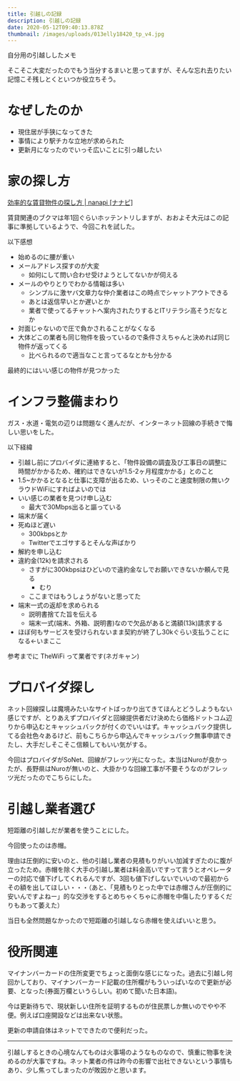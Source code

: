 ```yaml
---
title: 引越しの記録
description: 引越しの記録
date: 2020-05-12T09:40:13.878Z
thumbnail: /images/uploads/013elly18420_tp_v4.jpg
---
```

自分用の引越ししたメモ

そこそこ大変だったのでもう当分するまいと思ってますが、そんな忘れ去りたい記憶こそ残しとくといつか役立ちそう。

# なぜしたのか

- 現住居が手狭になってきた
- 事情により駅チカな立地が求められた
- 更新月になったのでいっそ広いことに引っ越したい

# 家の探し方

[効率的な賃貸物件の探し方 \| nanapi \[ナナピ\]](https://nanapi.jp/ja/286)

賃貸関連のブクマは年1回ぐらいホッテントリしますが、おおよそ大元はこの記事に準拠しているようで、今回これを試した。

以下感想
- 始めるのに腰が重い
- メールアドレス探すのが大変
  - 如何にして問い合わせ受けようとしてないかが伺える
- メールのやりとりでわかる情報は多い
  - シンプルに激ヤバ文章力な仲介業者はこの時点でシャットアウトできる
  - あとは返信早いとか遅いとか
  - 業者で使ってるチャットへ案内されたりするとITリテラシ高そうだなとか
- 対面じゃないので圧で負かされることがなくなる
- 大体どこの業者も同じ物件を扱っているので条件さえちゃんと決めれば同じ物件が返ってくる
  - 比べられるので適当なこと言ってるなとかも分かる

最終的にはいい感じの物件が見つかった

# インフラ整備まわり

ガス・水道・電気の辺りは問題なく進んだが、インターネット回線の手続きで悔しい思いをした。

以下経緯

- 引越し前にプロバイダに連絡すると、「物件設備の調査及び工事日の調整に時間がかかるため、確約はできないが1.5-2ヶ月程度かかる」とのこと
- 1.5~かかるとなると仕事に支障が出るため、いっそのこと速度制限の無いクラウドWiFiにすればよいのでは
- いい感じの業者を見つけ申し込む
  - 最大で30Mbps出ると謳っている
- 端末が届く
- 死ぬほど遅い
  - 300kbpsとか
  - Twitterでエゴサするとそんな声ばかり
- 解約を申し込む
- 違約金(12k)を請求される
  - さすがに300kbpsはひどいので違約金なしでお願いできないか頼んで見る
    - むり
  - ここまではもうしょうがないと思ってた
- 端末一式の返却を求められる
  - 説明書捨てた旨を伝える
  - 端末一式(端末、外箱、説明書)なので欠品があると満額(13k)請求する
- ほぼ何もサービスを受けられないまま契約が終了し30kぐらい支払うことになる←いまここ

参考までに TheWiFi って業者です(ネガキャン)

# プロバイダ探し

ネット回線探しは魔境みたいなサイトばっかり出てきてほんとどうしようもない感じですが、とりあえずプロバイダと回線提供者だけ決めたら価格ドットコム辺りから申込むとキャッシュバックが付くのでいいはず。キャッシュバック提供してる会社色々あるけど、前もこちらから申込んでキャッシュバック無事申請できたし、大手だしそこそこ信頼してもいい気がする。

今回はプロバイダがSoNet、回線がフレッツ光になった。本当はNuroが良かったが、長野県はNuroが無いのと、大掛かりな回線工事が不要そうなのがフレッツ光だったのでこちらにした。

# 引越し業者選び

短距離の引越しだが業者を使うことにした。

今回使ったのは赤帽。

理由は圧倒的に安いのと、他の引越し業者の見積もりがいい加減すぎたのに腹が立ったため。赤帽を除く大手の引越し業者は料金高いですって言うとオペレーターの対応で値下げしてくれるんですが、3回も値下げしないでいいので最初からその額を出してほしい・・・（あと、「見積もりとった中では赤帽さんが圧倒的に安いんですよねー」的な交渉をするとめちゃくちゃに赤帽を中傷したりするくだりもあって萎えた）

当日も全然問題なかったので短距離の引越しなら赤帽を使えばいいと思う。

# 役所関連

マイナンバーカードの住所変更でちょっと面倒な感じになった。過去に引越し何回かしており、マイナンバーカード記載の住所欄がもういっぱいなので更新が必要、となった(券面万欄というらしい。初めて聞いた日本語)。

今は更新待ちで、現状新しい住所を証明するものが住民票しか無いのでやや不便。例えば口座開設などは出来ない状態。

更新の申請自体はネットでできたので便利だった。

--- 

引越しするときの心境なんてものは火事場のようなものなので、慎重に物事を決めるのが大事ですね。ネット業者の件は昨今の影響で出社できないという事情もあり、少し焦ってしまったのが敗因かと思います。
